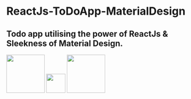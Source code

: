 # ReactJs-ToDoApp-MaterialDesign
## Todo app utilising the power of ReactJs &amp; Sleekness of Material Design.

<img src ="http://sc5.io/blog/wp-content/uploads/2014/06/react.png" width="100px">
<img src="https://raw.githubusercontent.com/gulpjs/artwork/master/gulp-2x.png" width="50px">
<img src="https://github.com/reactjs/react-router/blob/master/logo/vertical@2x.png" width="100px">
